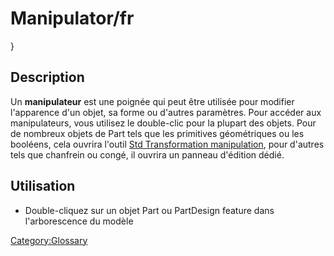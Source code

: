# Manipulator/fr
 }

## Description

Un **manipulateur** est une poignée qui peut être utilisée pour modifier l\'apparence d\'un objet, sa forme ou d\'autres paramètres. Pour accéder aux manipulateurs, vous utilisez le double-clic pour la plupart des objets. Pour de nombreux objets de Part tels que les primitives géométriques ou les booléens, cela ouvrira l\'outil [Std Transformation manipulation](Std_TransformManip/fr.md), pour d\'autres tels que chanfrein ou congé, il ouvrira un panneau d\'édition dédié.

## Utilisation

-   Double-cliquez sur un objet Part ou PartDesign feature dans l\'arborescence du modèle




[Category:Glossary](Category:Glossary.md)
